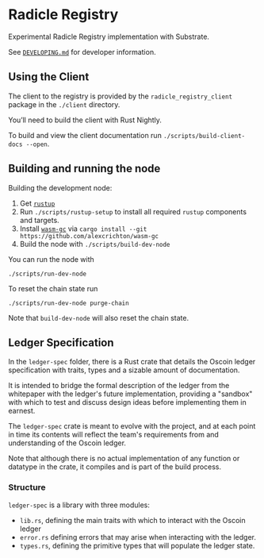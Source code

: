Radicle Registry
================

Experimental Radicle Registry implementation with Substrate.

See [`DEVELOPING.md`][dev-manual] for developer information.

Using the Client
----------------

The client to the registry is provided by the `radicle_registry_client` package
in the `./client` directory.

You’ll need to build the client with Rust Nightly.

To build and view the client documentation run `./scripts/build-client-docs
--open`.

Building and running the node
-----------------------------

Building the development node:

1. Get [`rustup`][rustup-install]
2. Run `./scripts/rustup-setup` to install all required `rustup` components and
   targets.
3. Install [`wasm-gc`][wasm-gc] via `cargo install --git https://github.com/alexcrichton/wasm-gc`
4. Build the node with `./scripts/build-dev-node`

You can run the node with

~~~
./scripts/run-dev-node
~~~

To reset the chain state run

~~~
./scripts/run-dev-node purge-chain
~~~

Note that `build-dev-node` will also reset the chain state.

[dev-manual]: ./DEVELOPING.md
[rustup-install]: https://github.com/rust-lang/rustup.rs#installation
[wasm-gc]: https://github.com/alexcrichton/wasm-gc

Ledger Specification
--------------------

In the `ledger-spec` folder, there is a Rust crate that details the Oscoin
ledger specification with traits, types and a sizable amount of documentation.

It is intended to bridge the formal description of the ledger from the
whitepaper with the ledger's future implementation, providing a "sandbox"
with which to test and discuss design ideas before implementing them in
earnest.

The `ledger-spec` crate is meant to evolve with the project, and at each point
in time its contents will reflect the team's requirements from and
understanding of the Oscoin ledger.

Note that although there is no actual implementation of any function or
datatype in the crate, it compiles and is part of the build process.

### Structure

`ledger-spec` is a library with three modules:
* `lib.rs`, defining the main traits with which to interact with the Oscoin
  ledger
* `error.rs` defining errors that may arise when interacting with the ledger.
* `types.rs`, defining the primitive types that will populate the ledger state.
